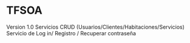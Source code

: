 # TFSOA
Version 1.0
Servicios CRUD (Usuarios/Clientes/Habitaciones/Servicios)
Servicio de Log in/ Registro / Recuperar contraseña
